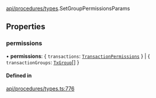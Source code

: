 [api/procedures/types](../../../../Modules/API/Procedures/Types.md).SetGroupPermissionsParams

## Properties

### permissions

• **permissions**: { `transactions`: [`TransactionPermissions`](../../../Types/TransactionPermissions.md)  } \| { `transactionGroups`: [`TxGroup`](../../../../Enums/Types/TxGroup.md)[]  }

#### Defined in

[api/procedures/types.ts:776](https://github.com/PolymeshAssociation/polymesh-sdk/blob/15be87e8/src/api/procedures/types.ts#L776)
